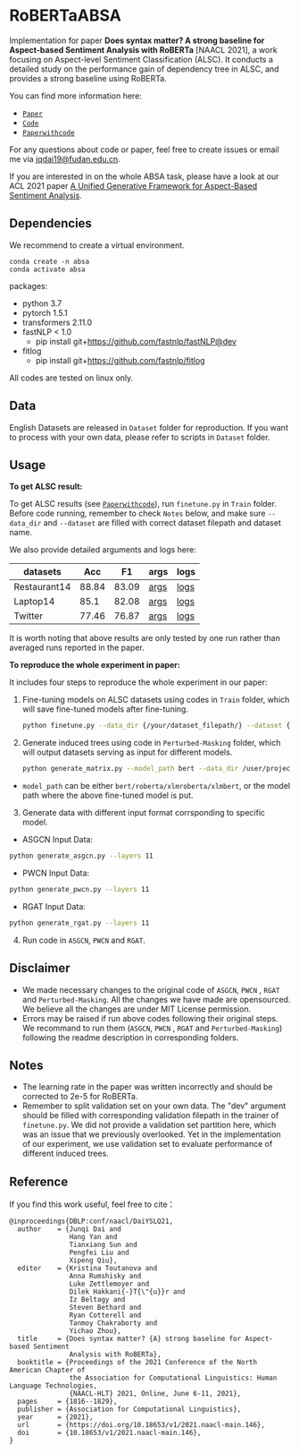 # RoBERTaABSA

Implementation for paper **Does syntax matter? A strong baseline for Aspect-based Sentiment Analysis with RoBERTa** [NAACL 2021], a work focusing on Aspect-level Sentiment Classification (ALSC). It conducts a detailed study on the performance gain of dependency tree in ALSC, and provides a strong baseline using RoBERTa.

You can find more information here:

- [`Paper`](https://arxiv.org/abs/2104.04986)
- [`Code`](https://github.com/ROGERDJQ/RoBERTaABSA)
- [`Paperwithcode`](https://www.paperswithcode.com/paper/does-syntax-matter-a-strong-baseline-for)

For any questions about code or paper, feel free to create issues or email me via jqdai19@fudan.edu.cn.

If you are interested in on the whole ABSA task, please have a look at our ACL 2021 paper [A Unified Generative Framework for Aspect-Based Sentiment Analysis](https://arxiv.org/abs/2106.04300).

## Dependencies

We recommend to create a virtual environment.

```
conda create -n absa
conda activate absa
```

packages:

- python 3.7
- pytorch 1.5.1
- transformers 2.11.0
- fastNLP < 1.0
  - pip install git+https://github.com/fastnlp/fastNLP@dev
- fitlog
  - pip install git+https://github.com/fastnlp/fitlog

All codes are tested on linux only.

## Data

English Datasets are released in `Dataset` folder for reproduction. If you want to process with your own data, please refer to scripts in `Dataset` folder.

## Usage

**To get ALSC result:**

To get ALSC results (see [`Paperwithcode`](https://www.paperswithcode.com/paper/does-syntax-matter-a-strong-baseline-for)),  run  `finetune.py` in `Train` folder. Before code running, remember to check `Notes` below, and make sure `--data_dir` and `--dataset` are filled with correct dataset filepath and dataset name.  

We also provide detailed arguments and logs here:

| datasets     | Acc   | F1    | args                                                                           | logs                                                                           |
| ------------ | ----- | ----- | ------------------------------------------------------------------------------ | ------------------------------------------------------------------------------ |
| Restaurant14 | 88.84 | 83.09 | [args](https://github.com/ROGERDJQ/RoBERTaABSA/blob/main/Train/exps/rest_args) | [logs](https://github.com/ROGERDJQ/RoBERTaABSA/blob/main/Train/exps/rest_logs) |
| Laptop14     | 85.1  | 82.08 | [args](https://github.com/ROGERDJQ/RoBERTaABSA/blob/main/Train/exps/lap_args)  | [logs](https://github.com/ROGERDJQ/RoBERTaABSA/blob/main/Train/exps/lap_logs)  |
| Twitter      | 77.46 | 76.87 | [args](https://github.com/ROGERDJQ/RoBERTaABSA/blob/main/Train/exps/twi_args)  | [logs](https://github.com/ROGERDJQ/RoBERTaABSA/blob/main/Train/exps/twi_logs)  |

It is worth noting that above results are only tested by one run rather than averaged runs reported in the paper. 

**To reproduce the whole experiment in paper:**

It includes four steps to reproduce the whole experiment in our paper:

1. Fine-tuning models on ALSC datasets using codes in  `Train` folder, which will save fine-tuned models after fine-tuning.

   ```bash
   python finetune.py --data_dir {/your/dataset_filepath/} --dataset {dataset_name}
   ```

2. Generate induced trees using code in `Perturbed-Masking` folder, which will output datasets serving as  input  for different models.

   ```bash
   python generate_matrix.py --model_path bert --data_dir /user/project/dataset/ --dataset Restaurant
   ```

- `model_path` can be either `bert/roberta/xlmroberta/xlmbert`, or the model path where the above fine-tuned model is put.

3. Generate data with different input format corrsponding to specific model.

- ASGCN Input Data:

```bash
python generate_asgcn.py --layers 11
```

- PWCN Input Data:

```bash
python generate_pwcn.py --layers 11
```

- RGAT Input Data:

```bash
python generate_rgat.py --layers 11
```

4. Run code in `ASGCN`, `PWCN` and `RGAT`.

## Disclaimer

- We made necessary changes to the original code of `ASGCN`, `PWCN` , `RGAT` and `Perturbed-Masking`. All the changes we have made are opensourced. We believe all the changes are under MIT License permission. 
- Errors may be raised if run above codes following their original steps. We recommand to run them (`ASGCN`, `PWCN` , `RGAT` and `Perturbed-Masking`) following the readme description in corresponding folders.

## Notes

- The learning rate in the paper was written incorrectly and should be corrected to 2e-5 for RoBERTa.
- Remember to split validation set on your own data.  The "dev" argument should be filled with corresponding validation filepath in the trainer of `finetune.py`. We did not provide a validation set partition here, which was an issue that we previously overlooked. Yet in the implementation of our experiment, we use validation set  to evaluate performance of different induced trees.

## Reference

If you find this work useful, feel free to cite：

```
@inproceedings{DBLP:conf/naacl/DaiYSLQ21,
  author    = {Junqi Dai and
               Hang Yan and
               Tianxiang Sun and
               Pengfei Liu and
               Xipeng Qiu},
  editor    = {Kristina Toutanova and
               Anna Rumshisky and
               Luke Zettlemoyer and
               Dilek Hakkani{-}T{\"{u}}r and
               Iz Beltagy and
               Steven Bethard and
               Ryan Cotterell and
               Tanmoy Chakraborty and
               Yichao Zhou},
  title     = {Does syntax matter? {A} strong baseline for Aspect-based Sentiment
               Analysis with RoBERTa},
  booktitle = {Proceedings of the 2021 Conference of the North American Chapter of
               the Association for Computational Linguistics: Human Language Technologies,
               {NAACL-HLT} 2021, Online, June 6-11, 2021},
  pages     = {1816--1829},
  publisher = {Association for Computational Linguistics},
  year      = {2021},
  url       = {https://doi.org/10.18653/v1/2021.naacl-main.146},
  doi       = {10.18653/v1/2021.naacl-main.146},
}
```
